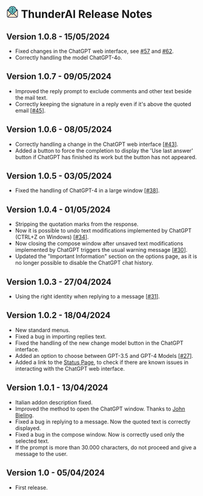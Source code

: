  # ![ThunderAI icon](images/icon-32px.png "ThunderAI") ThunderAI Release Notes


<h2>Version 1.0.8 - 15/05/2024</h2>
  <ul>
    <li>Fixed changes in the ChatGPT web interface, see <a href="https://github.com/micz/ThunderAI/issues/57">#57</a> and <a href="https://github.com/micz/ThunderAI/issues/62">#62</a>.</li>
    <li>Correctly handling the model ChatGPT-4o.</li>
  </ul>
<h2>Version 1.0.7 - 09/05/2024</h2>
<ul>
  <li>Improved the reply prompt to exclude comments and other text beside the mail text.</li>
  <li>Correctly keeping the signature in a reply even if it's above the quoted email [<a href="https://github.com/micz/ThunderAI/issues/45">#45</a>].</li>
</ul>
<h2>Version 1.0.6 - 08/05/2024</h2>
<ul>
  <li>Correctly handling a change in the ChatGPT web interface [<a href="https://github.com/micz/ThunderAI/issues/43">#43</a>].</li>
  <li>Added a button to force the completion to display the 'Use last answer' button if ChatGPT has finished its work but the button has not appeared.</li>
</ul>

<h2>Version 1.0.5 - 03/05/2024</h2>
<ul>
  <li>Fixed the handling of ChatGPT-4 in a large window [<a href="https://github.com/micz/ThunderAI/issues/38">#38</a>].</li>
</ul>

<h2>Version 1.0.4 - 01/05/2024</h2>
<ul>
  <li>Stripping the quotation marks from the response.</li>
  <li>Now it is possible to undo text modifications implemented by ChatGPT (CTRL+Z on Windows) [<a href="https://github.com/micz/ThunderAI/issues/34">#34</a>].</li>
  <li>Now closing the compose window after unsaved text modifications implemented by ChatGPT triggers the usual warning message [<a href="https://github.com/micz/ThunderAI/issues/30">#30</a>].</li>
  <li>Updated the "Important Information" section on the options page, as it is no longer possible to disable the ChatGPT chat history.</li>
</ul>

<h2>Version 1.0.3 - 27/04/2024</h2>
<ul>
  <li>Using the right identity when replying to a message [<a href="https://github.com/micz/ThunderAI/issues/31">#31</a>].</li>
</ul>

<h2>Version 1.0.2 - 18/04/2024</h2>
<ul>
  <li>New standard menus.</li>
  <li>Fixed a bug in importing replies text.</li>
  <li>Fixed the handling of the new change model button in the ChatGPT interface.</li>
  <li>Added an option to choose between GPT-3.5 and GPT-4 Models [<a href="https://github.com/micz/ThunderAI/issues/27">#27</a>].</li>
  <li>Added a link to the <a href="https://micz.it/thunderdbird-addon-thunderai/status/">Status Page</a>, to check if there are known issues in interacting with the ChatGPT web interface.</li>
</ul>

<h2>Version 1.0.1 - 13/04/2024</h2>
<ul>
  <li>Italian addon description fixed.</li>
  <li>Improved the method to open the ChatGPT window. Thanks to <a href="https://github.com/jobisoft">John Bieling</a>.</li>
  <li>Fixed a bug in replying to a message. Now the quoted text is correctly displayed.</li>
  <li>Fixed a bug in the compose window. Now is correctly used only the selected text.</li>
  <li>If the prompt is more than 30.000 characters, do not proceed and give a message to the user.</li>
</ul>

<h2>Version 1.0 - 05/04/2024</h2>
<ul>
  <li>First release.</li>
</ul>
